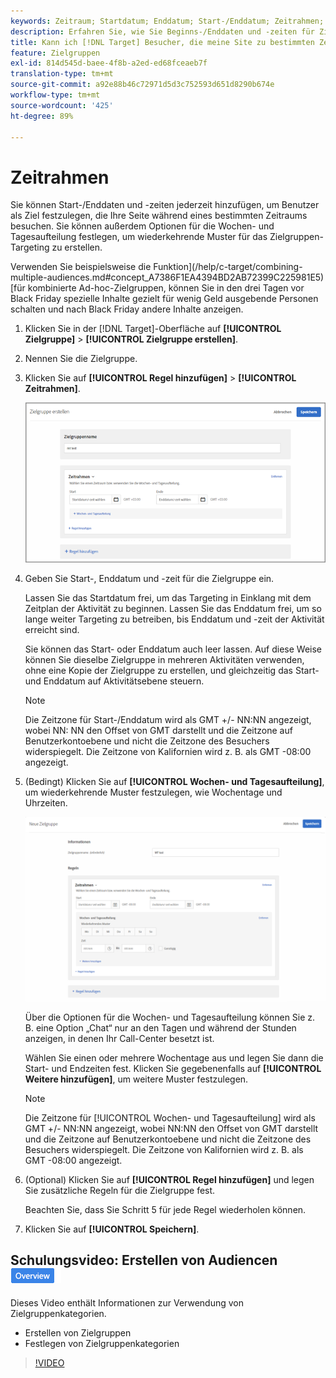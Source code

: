 ```yaml
---
keywords: Zeitraum; Startdatum; Enddatum; Start-/Enddatum; Zeitrahmen; Zielzeitplan; Wochenaufteilung; Tagesaufteilung; Aufteilung
description: Erfahren Sie, wie Sie Beginns-/Enddaten und -zeiten für Zielgruppen verwenden, die Ihre Site während eines bestimmten Zeitraums besuchen. Sie können auch Optionen für die Wochen- und Tagesaufteilung festlegen.
title: Kann ich [!DNL Target] Besucher, die meine Site zu bestimmten Zeiten besuchen, kontaktieren?
feature: Zielgruppen
exl-id: 814d545d-baee-4f8b-a2ed-ed68fceaeb7f
translation-type: tm+mt
source-git-commit: a92e88b46c72971d5d3c752593d651d8290b674e
workflow-type: tm+mt
source-wordcount: '425'
ht-degree: 89%

---
```


# Zeitrahmen

Sie können Start-/Enddaten und -zeiten jederzeit hinzufügen, um Benutzer als Ziel festzulegen, die Ihre Seite während eines bestimmten Zeitraums besuchen. Sie können außerdem Optionen für die Wochen- und Tagesaufteilung festlegen, um wiederkehrende Muster für das Zielgruppen-Targeting zu erstellen.

Verwenden Sie beispielsweise die Funktion](/help/c-target/combining-multiple-audiences.md#concept_A7386F1EA4394BD2AB72399C225981E5) [für kombinierte Ad-hoc-Zielgruppen, können Sie in den drei Tagen vor Black Friday spezielle Inhalte gezielt für wenig Geld ausgebende Personen schalten und nach Black Friday andere Inhalte anzeigen.

1. Klicken Sie in der [!DNL Target]-Oberfläche auf **[!UICONTROL Zielgruppe]** > **[!UICONTROL Zielgruppe erstellen]**.
1. Nennen Sie die Zielgruppe.
1. Klicken Sie auf **[!UICONTROL Regel hinzufügen]** > **[!UICONTROL Zeitrahmen]**.

   ![](assets/target_timeframe_dialog.png)

1. Geben Sie Start-, Enddatum und -zeit für die Zielgruppe ein.

   Lassen Sie das Startdatum frei, um das Targeting in Einklang mit dem Zeitplan der Aktivität zu beginnen. Lassen Sie das Enddatum frei, um so lange weiter Targeting zu betreiben, bis Enddatum und -zeit der Aktivität erreicht sind.

   Sie können das Start- oder Enddatum auch leer lassen. Auf diese Weise können Sie dieselbe Zielgruppe in mehreren Aktivitäten verwenden, ohne eine Kopie der Zielgruppe zu erstellen, und gleichzeitig das Start- und Enddatum auf Aktivitätsebene steuern.

   >[!NOTE]
   >
   >Die Zeitzone für Start-/Enddatum wird als GMT +/- NN:NN angezeigt, wobei NN: NN den Offset von GMT darstellt und die Zeitzone auf Benutzerkontoebene und nicht die Zeitzone des Besuchers widerspiegelt. Die Zeitzone von Kalifornien wird z. B. als GMT -08:00 angezeigt.

1. (Bedingt) Klicken Sie auf **[!UICONTROL Wochen- und Tagesaufteilung]**, um wiederkehrende Muster festzulegen, wie Wochentage und Uhrzeiten.

   ![Wochen- und Tagesaufteilung](assets/week_and_day_parting.png)

   Über die Optionen für die Wochen- und Tagesaufteilung können Sie z. B. eine Option „Chat“ nur an den Tagen und während der Stunden anzeigen, in denen Ihr Call-Center besetzt ist.

   Wählen Sie einen oder mehrere Wochentage aus und legen Sie dann die Start- und Endzeiten fest. Klicken Sie gegebenenfalls auf **[!UICONTROL Weitere hinzufügen]**, um weitere Muster festzulegen.

   >[!NOTE]
   >
   >Die Zeitzone für [!UICONTROL Wochen- und Tagesaufteilung] wird als GMT +/- NN:NN angezeigt, wobei NN:NN den Offset von GMT darstellt und die Zeitzone auf Benutzerkontoebene und nicht die Zeitzone des Besuchers widerspiegelt. Die Zeitzone von Kalifornien wird z. B. als GMT -08:00 angezeigt.

1. (Optional) Klicken Sie auf **[!UICONTROL Regel hinzufügen]** und legen Sie zusätzliche Regeln für die Zielgruppe fest.

   Beachten Sie, dass Sie Schritt 5 für jede Regel wiederholen können.

1. Klicken Sie auf **[!UICONTROL Speichern]**.

## Schulungsvideo: Erstellen von Audiencen ![Kennzeichen ](/help/assets/overview.png)

Dieses Video enthält Informationen zur Verwendung von Zielgruppenkategorien.

* Erstellen von Zielgruppen
* Festlegen von Zielgruppenkategorien

>[!VIDEO](https://video.tv.adobe.com/v/17392)
